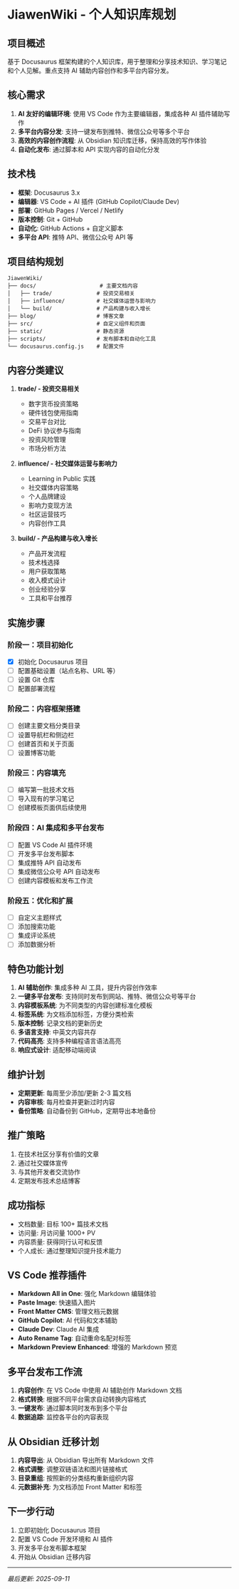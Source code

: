 # JiawenWiki - 个人知识库规划

## 项目概述
基于 Docusaurus 框架构建的个人知识库，用于整理和分享技术知识、学习笔记和个人见解。重点支持 AI 辅助内容创作和多平台内容分发。

## 核心需求
1. **AI 友好的编辑环境**: 使用 VS Code 作为主要编辑器，集成各种 AI 插件辅助写作
2. **多平台内容分发**: 支持一键发布到推特、微信公众号等多个平台
3. **高效的内容创作流程**: 从 Obsidian 知识库迁移，保持高效的写作体验
4. **自动化发布**: 通过脚本和 API 实现内容的自动化分发

## 技术栈
- **框架**: Docusaurus 3.x
- **编辑器**: VS Code + AI 插件 (GitHub Copilot/Claude Dev)
- **部署**: GitHub Pages / Vercel / Netlify
- **版本控制**: Git + GitHub
- **自动化**: GitHub Actions + 自定义脚本
- **多平台 API**: 推特 API、微信公众号 API 等

## 项目结构规划
```
JiawenWiki/
├── docs/                    # 主要文档内容
│   ├── trade/              # 投资交易相关
│   ├── influence/          # 社交媒体运营与影响力
│   └── build/              # 产品构建与收入增长
├── blog/                   # 博客文章
├── src/                    # 自定义组件和页面
├── static/                 # 静态资源
├── scripts/                # 发布脚本和自动化工具
└── docusaurus.config.js    # 配置文件
```

## 内容分类建议
1. **trade/ - 投资交易相关**
   - 数字货币投资策略
   - 硬件钱包使用指南
   - 交易平台对比
   - DeFi 协议参与指南
   - 投资风险管理
   - 市场分析方法

2. **influence/ - 社交媒体运营与影响力**
   - Learning in Public 实践
   - 社交媒体内容策略
   - 个人品牌建设
   - 影响力变现方法
   - 社区运营技巧
   - 内容创作工具

3. **build/ - 产品构建与收入增长**
   - 产品开发流程
   - 技术栈选择
   - 用户获取策略
   - 收入模式设计
   - 创业经验分享
   - 工具和平台推荐

## 实施步骤

### 阶段一：项目初始化
- [x] 初始化 Docusaurus 项目
- [ ] 配置基础设置（站点名称、URL 等）
- [ ] 设置 Git 仓库
- [ ] 配置部署流程

### 阶段二：内容框架搭建
- [ ] 创建主要文档分类目录
- [ ] 设置导航栏和侧边栏
- [ ] 创建首页和关于页面
- [ ] 设置博客功能

### 阶段三：内容填充
- [ ] 编写第一批技术文档
- [ ] 导入现有的学习笔记
- [ ] 创建模板页面供后续使用

### 阶段四：AI 集成和多平台发布
- [ ] 配置 VS Code AI 插件环境
- [ ] 开发多平台发布脚本
- [ ] 集成推特 API 自动发布
- [ ] 集成微信公众号 API 自动发布
- [ ] 创建内容模板和发布工作流

### 阶段五：优化和扩展
- [ ] 自定义主题样式
- [ ] 添加搜索功能
- [ ] 集成评论系统
- [ ] 添加数据分析

## 特色功能计划
1. **AI 辅助创作**: 集成多种 AI 工具，提升内容创作效率
2. **一键多平台发布**: 支持同时发布到网站、推特、微信公众号等平台
3. **内容模板系统**: 为不同类型的内容创建标准化模板
4. **标签系统**: 为文档添加标签，方便分类检索
5. **版本控制**: 记录文档的更新历史
6. **多语言支持**: 中英文内容共存
7. **代码高亮**: 支持多种编程语言语法高亮
8. **响应式设计**: 适配移动端阅读

## 维护计划
- **定期更新**: 每周至少添加/更新 2-3 篇文档
- **内容审核**: 每月检查并更新过时内容
- **备份策略**: 自动备份到 GitHub，定期导出本地备份

## 推广策略
1. 在技术社区分享有价值的文章
2. 通过社交媒体宣传
3. 与其他开发者交流协作
4. 定期发布技术总结博客

## 成功指标
- 文档数量: 目标 100+ 篇技术文档
- 访问量: 月访问量 1000+ PV
- 内容质量: 获得同行认可和反馈
- 个人成长: 通过整理知识提升技术能力

## VS Code 推荐插件
- **Markdown All in One**: 强化 Markdown 编辑体验
- **Paste Image**: 快速插入图片
- **Front Matter CMS**: 管理文档元数据
- **GitHub Copilot**: AI 代码和文本辅助
- **Claude Dev**: Claude AI 集成
- **Auto Rename Tag**: 自动重命名配对标签
- **Markdown Preview Enhanced**: 增强的 Markdown 预览

## 多平台发布工作流
1. **内容创作**: 在 VS Code 中使用 AI 辅助创作 Markdown 文档
2. **格式转换**: 根据不同平台需求自动转换内容格式
3. **一键发布**: 通过脚本同时发布到多个平台
4. **数据追踪**: 监控各平台的内容表现

## 从 Obsidian 迁移计划
1. **内容导出**: 从 Obsidian 导出所有 Markdown 文件
2. **格式调整**: 调整双链语法和图片链接格式
3. **目录重组**: 按照新的分类结构重新组织内容
4. **元数据补充**: 为文档添加 Front Matter 和标签

## 下一步行动
1. 立即初始化 Docusaurus 项目
2. 配置 VS Code 开发环境和 AI 插件
3. 开发多平台发布脚本框架
4. 开始从 Obsidian 迁移内容

---
*最后更新: 2025-09-11*